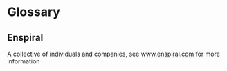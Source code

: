 # Glossary

## Enspiral

A collective of individuals and companies, see www.enspiral.com for more information